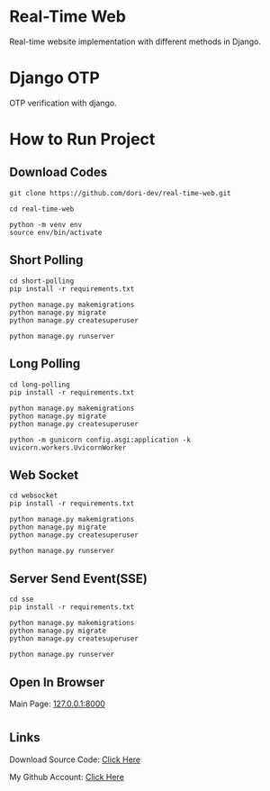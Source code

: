 # Real-Time Web

Real-time website implementation with different methods in Django.

# Django OTP

OTP verification with django.

#

# How to Run Project

## Download Codes

```
git clone https://github.com/dori-dev/real-time-web.git
```

```
cd real-time-web

python -m venv env
source env/bin/activate
```

## Short Polling

```
cd short-polling
pip install -r requirements.txt

python manage.py makemigrations
python manage.py migrate
python manage.py createsuperuser

python manage.py runserver
```

## Long Polling

```
cd long-polling
pip install -r requirements.txt

python manage.py makemigrations
python manage.py migrate
python manage.py createsuperuser

python -m gunicorn config.asgi:application -k uvicorn.workers.UvicornWorker
```

## Web Socket

```
cd websocket
pip install -r requirements.txt

python manage.py makemigrations
python manage.py migrate
python manage.py createsuperuser

python manage.py runserver
```

## Server Send Event(SSE)

```
cd sse
pip install -r requirements.txt

python manage.py makemigrations
python manage.py migrate
python manage.py createsuperuser

python manage.py runserver
```

## Open In Browser

Main Page: [127.0.0.1:8000](http://127.0.0.1:8000/)<br>

#

## Links

Download Source Code: [Click Here](https://github.com/dori-dev/real-time-web/archive/refs/heads/master.zip)

My Github Account: [Click Here](https://github.com/dori-dev/)
